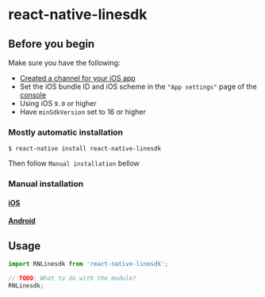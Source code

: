 # react-native-linesdk

## Before you begin

Make sure you have the following:

* [Created a channel for your iOS app](https://developers.line.me/en/docs/line-login/getting-started)
* Set the iOS bundle ID and iOS scheme in the `"App settings"` page of the [console](https://developers.line.me/console/)
* Using iOS `9.0` or higher
* Have `minSdkVersion` set to 16 or higher

### Mostly automatic installation

`$ react-native install react-native-linesdk`

Then follow `Manual installation` bellow

### Manual installation

#### [iOS](/docs/iOS.md)

#### [Android](/docs/Android.md)

## Usage

```javascript
import RNLinesdk from 'react-native-linesdk';

// TODO: What to do with the module?
RNLinesdk;
```
